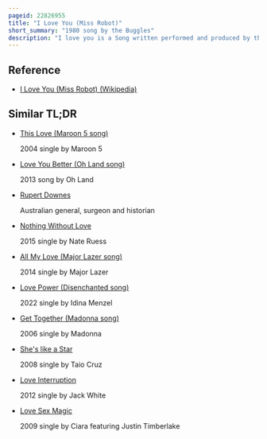 ```yaml
---
pageid: 22826955
title: "I Love You (Miss Robot)"
short_summary: "1980 song by the Buggles"
description: "I love you is a Song written performed and produced by the Buggles a Duo of Trevor Horn and Geoff Downes for their Debut Studio album the Age of Plastic in 1980. It has not been released as a single. Downes's Song tells the Story of being on the Road and finding Love with Someone you do n't really like although Music Critics consider the Topic to have to do with Robots. The Song was performed live in 2010, as Part of the first Performance of all the Tracks from the Age of Plastic."
---
```


## Reference

- [I Love You (Miss Robot) (Wikipedia)](https://en.wikipedia.org/?curid=22826955)

## Similar TL;DR

- [This Love (Maroon 5 song)](/tldr/en/this-love-maroon-5-song)

  2004 single by Maroon 5

- [Love You Better (Oh Land song)](/tldr/en/love-you-better-oh-land-song)

  2013 song by Oh Land

- [Rupert Downes](/tldr/en/rupert-downes)

  Australian general, surgeon and historian

- [Nothing Without Love](/tldr/en/nothing-without-love)

  2015 single by Nate Ruess

- [All My Love (Major Lazer song)](/tldr/en/all-my-love-major-lazer-song)

  2014 single by Major Lazer

- [Love Power (Disenchanted song)](/tldr/en/love-power-disenchanted-song)

  2022 single by Idina Menzel

- [Get Together (Madonna song)](/tldr/en/get-together-madonna-song)

  2006 single by Madonna

- [She's like a Star](/tldr/en/shes-like-a-star)

  2008 single by Taio Cruz

- [Love Interruption](/tldr/en/love-interruption)

  2012 single by Jack White

- [Love Sex Magic](/tldr/en/love-sex-magic)

  2009 single by Ciara featuring Justin Timberlake
